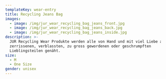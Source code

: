 ```yaml
---
templateKey: wear-entry
title: Recycling Jeans Bag
images:
  - image: /img/jur_wear_recycling_bag_jeans_front.jpg
  - image: /img/jur_wear_recycling_bag_jeans_back.jpg
  - image: /img/jur_wear_recycling_bag_jeans_inside.jpg
description: >-
  JUR Recycling Wear Produkte werden alle von Hand und mit viel Liebe aus alten,
  zerrissenen, verblassten, zu gross gewordenen oder geschrumpften
  Lieblingsteilen genäht.
size:
  - M
  - One Size
gender: unisex
---
```


